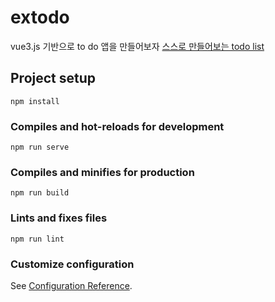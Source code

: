 # extodo
vue3.js 기반으로 to do 앱을 만들어보자
[스스로 만들어보는 todo list](https://choichumji.tistory.com/141)


## Project setup
```
npm install
```

### Compiles and hot-reloads for development
```
npm run serve
```

### Compiles and minifies for production
```
npm run build
```

### Lints and fixes files
```
npm run lint
```

### Customize configuration
See [Configuration Reference](https://cli.vuejs.org/config/).
